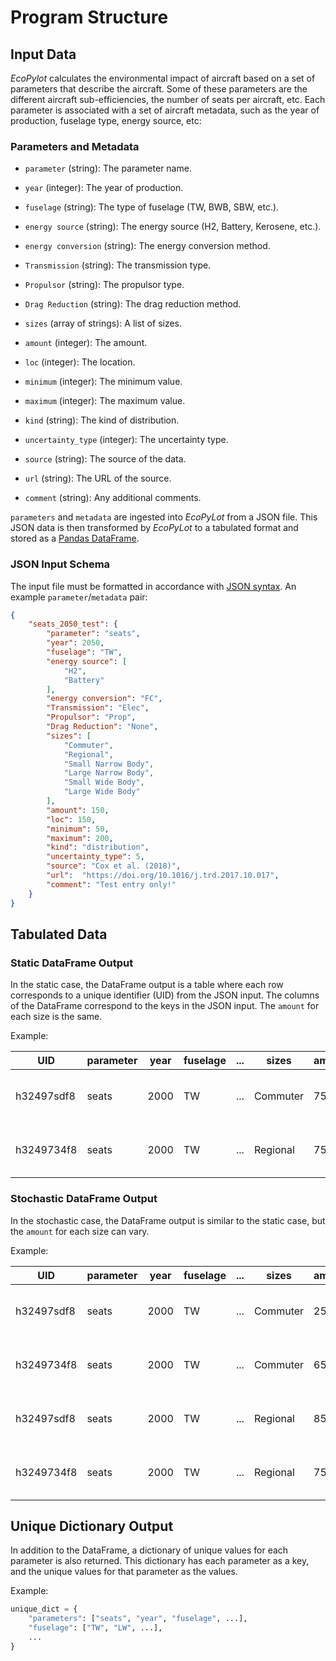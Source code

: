 # Program Structure

## Input Data

_EcoPylot_ calculates the environmental impact of aircraft based on a set of parameters that describe the aircraft. Some of these parameters are the different aircraft sub-efficiencies, the number of seats per aircraft, etc. Each parameter is associated with a set of aircraft metadata, such as the year of production, fuselage type, energy source, etc:

### Parameters and Metadata

- `parameter` (string): The parameter name.

- `year` (integer): The year of production.
- `fuselage` (string): The type of fuselage (TW, BWB, SBW, etc.).
- `energy source` (string): The energy source (H2, Battery, Kerosene, etc.).
- `energy conversion` (string): The energy conversion method.
- `Transmission` (string): The transmission type.
- `Propulsor` (string): The propulsor type.
- `Drag Reduction` (string): The drag reduction method.
- `sizes` (array of strings): A list of sizes.
- `amount` (integer): The amount.
- `loc` (integer): The location.
- `minimum` (integer): The minimum value.
- `maximum` (integer): The maximum value.
- `kind` (string): The kind of distribution.
- `uncertainty_type` (integer): The uncertainty type.
- `source` (string): The source of the data.
- `url` (string): The URL of the source.
- `comment` (string): Any additional comments.

`parameters` and `metadata` are ingested into _EcoPyLot_ from a JSON file. This JSON data is then transformed by _EcoPyLot_ to a tabulated format and stored as a [Pandas DataFrame](https://pandas.pydata.org/docs/reference/api/pandas.DataFrame.html).

### JSON Input Schema

The input file must be formatted in accordance with [JSON syntax](https://www.json.org/json-en.html). An example `parameter`/`metadata` pair:

```json
{
    "seats_2050_test": {
        "parameter": "seats",
        "year": 2050,
        "fuselage": "TW",
        "energy source": [
            "H2",
            "Battery"
        ],
        "energy conversion": "FC",
        "Transmission": "Elec",
        "Propulsor": "Prop",
        "Drag Reduction": "None",
        "sizes": [
            "Commuter",
            "Regional",
            "Small Narrow Body",
            "Large Narrow Body",
            "Small Wide Body",
            "Large Wide Body"
        ],
        "amount": 150,
        "loc": 150,
        "minimum": 50,
        "maximum": 200,
        "kind": "distribution",
        "uncertainty_type": 5,
        "source": "Cox et al. (2018)",
        "url":  "https://doi.org/10.1016/j.trd.2017.10.017",
        "comment": "Test entry only!"
    }
}
```

## Tabulated Data

### Static DataFrame Output

In the static case, the DataFrame output is a table where each row corresponds to a unique identifier (UID) from the JSON input. The columns of the DataFrame correspond to the keys in the JSON input. The `amount` for each size is the same.

Example:

| UID | parameter | year | fuselage | ... | sizes | amount | source | url | comment |
| --- | --------- | ---- | -------- | --- | ----- | ------ | ------ | --- | ------- |
| h32497sdf8 | seats | 2000 | TW | ... | Commuter | 75 | Cox et al. (2018) | https://doi.org/10.1016/j.trd.2017.10.017 | for testing purposes only |
| h3249734f8 | seats | 2000 | TW | ... | Regional | 75 | Cox et al. (2018) | https://doi.org/10.1016/j.trd.2017.10.017 | for testing purposes only |

### Stochastic DataFrame Output

In the stochastic case, the DataFrame output is similar to the static case, but the `amount` for each size can vary.

Example:

| UID | parameter | year | fuselage | ... | sizes | amount | source | url | comment |
| --- | --------- | ---- | -------- | --- | ----- | ------ | ------ | --- | ------- |
| h32497sdf8 | seats | 2000 | TW | ... | Commuter | 25 | Cox et al. (2018) | https://doi.org/10.1016/j.trd.2017.10.017 | for testing purposes only |
| h3249734f8 | seats | 2000 | TW | ... | Commuter | 65 | Cox et al. (2018) | https://doi.org/10.1016/j.trd.2017.10.017 | for testing purposes only |
| h32497sdf8 | seats | 2000 | TW | ... | Regional | 85 | Cox et al. (2018) | https://doi.org/10.1016/j.trd.2017.10.017 | for testing purposes only |
| h3249734f8 | seats | 2000 | TW | ... | Regional | 75 | Cox et al. (2018) | https://doi.org/10.1016/j.trd.2017.10.017 | for testing purposes only |

## Unique Dictionary Output

In addition to the DataFrame, a dictionary of unique values for each parameter is also returned. This dictionary has each parameter as a key, and the unique values for that parameter as the values.

Example:

```python
unique_dict = {
    "parameters": ["seats", "year", "fuselage", ...],
    "fuselage": ["TW", "LW", ...],
    ...
}
